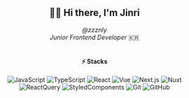 <div align="center">

## 👋🏻 Hi there, I'm Jinri
<i>
@zzznly <br/>
Junior Frontend Developer
</i>
🇰🇷

<!--
![HTML5](https://img.shields.io/badge/-HTML5-E34F26?style=flat-square&logo=html5&logoColor=white)
![CSS3](https://img.shields.io/badge/-CSS3-1572B6?style=flat-square&logo=css3)
-->

<br/>
<br/>

#### ⚡️ Stacks

![JavaScript](https://img.shields.io/badge/-JavaScript-black?style=flat-square&logo=javascript)
![TypeScript](https://img.shields.io/badge/-TypeScript-black?style=flat-square&logo=typescript)
![React](https://img.shields.io/badge/-React-black?style=flat-square&logo=react)
![Vue](https://img.shields.io/badge/-Vue.js-black?style=flat-square&logo=vuedotjs)
![Next.js](https://img.shields.io/badge/-Next.js-black?style=flat-square&logo=nextdotjs)
![Nuxt](https://img.shields.io/badge/-Nuxt.js-black?style=flat-square&logo=nuxtdotjs)
<br/>
![ReactQuery](https://img.shields.io/badge/-ReactQuery-black?style=flat-square&logo=reactquery)
![StyledComponents](https://img.shields.io/badge/-styled%20components-black?style=flat-square&logo=styledcomponents)
![Git](https://img.shields.io/badge/-Git-black?style=flat-square&logo=git)
![GitHub](https://img.shields.io/badge/-GitHub-181717?style=flat-square&logo=github)
</div>
